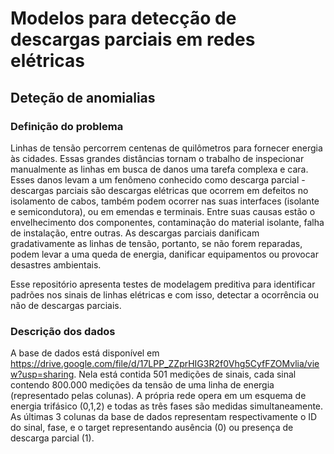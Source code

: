 # Modelos para detecção de descargas parciais em redes elétricas
## Deteção de anomialias

### Definição do problema  

Linhas de tensão percorrem centenas de quilômetros para fornecer energia às cidades. Essas 
grandes distâncias tornam o trabalho de inspecionar manualmente as linhas em busca de 
danos uma tarefa complexa e cara. Esses danos levam a um fenômeno conhecido como 
descarga parcial - descargas parciais são descargas elétricas que ocorrem em defeitos no 
isolamento de cabos, também podem ocorrer nas suas interfaces (isolante e semicondutora), 
ou em emendas e terminais. Entre suas causas estão o envelhecimento dos componentes, 
contaminação do material isolante, falha de instalação, entre outras.  As descargas parciais 
danificam gradativamente as linhas de tensão, portanto, se não forem reparadas, podem levar 
a uma queda de energia, danificar equipamentos ou provocar desastres ambientais. 

Esse repositório apresenta testes de modelagem preditiva para identificar 
padrões nos sinais de linhas elétricas e com isso, detectar a ocorrência ou não de descargas 
parciais.

### Descrição dos dados 
A base de dados está disponível em https://drive.google.com/file/d/17LPP_ZZprHIG3R2f0Vhg5CyfFZOMvlia/view?usp=sharing. Nela está contida 501 medições de sinais, cada sinal contendo 800.000 medições da tensão de uma linha de energia (representado pelas colunas). A própria rede opera em um esquema de energia trifásico (0,1,2) e todas as três fases são medidas simultaneamente. As últimas 3 colunas da base de dados representam respectivamente o ID do sinal, fase, e o target representando ausência (0) ou presença de descarga parcial (1).
